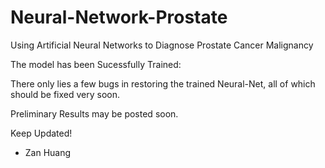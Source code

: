 # Neural-Network-Prostate
Using Artificial Neural Networks to Diagnose Prostate Cancer Malignancy

The model has been Sucessfully Trained:

There only lies a few bugs in restoring the trained Neural-Net, all of which should be fixed very soon.

Preliminary Results may be posted soon.

Keep Updated!

- Zan Huang
